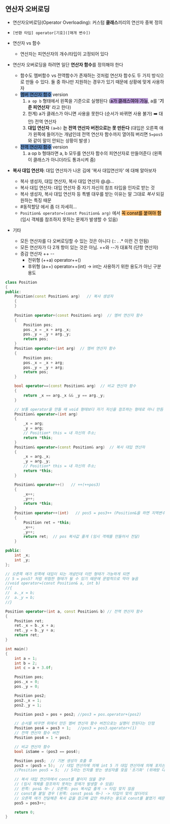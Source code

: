 ## 연산자 오버로딩
- 연산자오버로딩(Operator Overloading): 커스텀 **클래스**끼리의 연산자 중복 정의
- `[반환 타입] operator[기호]([매개 변수])`
- 연산자 vs 함수
	- 연산자는 피연산자의 개수/타입이 고정되어 있다
- 연산자 오버로딩을 하려면 일단 **연산자 함수**를 정의해야 한다
	- 함수도 멤버함수 vs 전역함수가 존재하는 것처럼 연산자 함수도 두 가지 방식으로 만들 수 있다. 둘 중 하나만 지원하는 경우가 있기 때문에 상황에 맞게 사용하자
	- <mark style="background: #0E4F9FA6;">멤버 연산자 함수</mark> version
		1. `a op b` 형태에서 왼쪽을 기준으로 실행된다 (<mark style="background: #824CB496;">a가 클래스여야 가능</mark>, a를 '**기준 피연산자**' 라고 한다)
		2. 한계) a가 클래스가 아니면 사용을 못한다 (순서가 바뀌면 사용 불가)  ➡️  대안) 전역 연산자
		3. **대입 연산자** `(a=b)`  **는 전역 연산자 버전으로는 못 만든다** (대입은 오른쪽 애가 왼쪽에 들어가는 개념인데 전역 연산자 함수까지 열어줘 버리면 `5=pos5` 와 같이 말이 안되는 상황이 발생 )
	- <mark style="background: #0E4F9FA6;">전역 연산자 함수</mark> version
		1. a op b 형태라면 a, b 모두를 연산자 함수의 피연산자로 만들어준다 (왼쪽이 클래스가 아니더라도 통과시켜 줌)

- **복사 대입 연산자**: 대입 연산자가 나온 김에 '복사 대입연산자' 에 대해 알아보자
	- 복사 생성자, 대입 연산자, 복사 대입 연산자 @.@...
	- 복사 대입 연산자: 대입 연산자 중 자기 자신의 참조 타입을 인자로 받는 것
	- 복사 생성자, 복사 대입 연산자 등 특별 대우를 받는 이유는 말 그대로 _복사_ 되길 원하는 특징 때문
	- #동적할당 에서 좀 더 자세히...
	- `Position& operator=(const Position& arg)` 에서 <mark style="background: #FFAB45CF;">꼭 const를 붙여야 함</mark> (임시 객체를 참조하지 못하는 문제가 발생할 수 있음)
- 기타
	- 모든 연산자를 다 오버로딩할 수 있는 것은 아니다 (::  .  .* 이런 건 안됨)
	- 모든 연산자가 다 2개 항이 있는 것은 아님. ++와 --가 대표적 (단항 연산자)
	- 증감 연산자 ++ --
		- 전위형 (++a) operator++()
		- 후위형 (a++) operator++(int) -> int는 사용하기 위한 용도가 아닌 구분 용도
	
```cpp
class Position
{
public:
	Position(const Position& arg)   // 복사 생성자
	{
	}
	
	Position operator+(const Position& arg)  // 멤버 연산자 함수 
	{
		Position pos;
		pos._x = _x + arg._x;
		pos._y = _y + arg._y;
		return pos;
	}
	Position operator+(int arg)  // 멤버 연산자 함수
	{
		Position pos;
		pos._x = _x + arg;
		pos._y = _y + arg;
		return pos;
	}

	bool operator==(const Position& arg)  // 비교 연산자 함수
	{
		return _x == arg._x && _y == arg._y;
	}

	// 보통 operator을 만들 때 void 형태보다 자기 자신을 참조하는 형태로 마니 만듬
	Position& operator=(int arg)
	{
		_x = arg;
		_y = arg;
		// Position* this = 내 자신의 주소;
		return *this;
	}
	Position& operator=(const Position& arg)  // 복사 대입 연산자
	{
		_x = arg._x;
		_y = arg._y;
		// Position* this = 내 자신의 주소;
		return *this;
	}

	Position& operator++()   // ++(++pos3)
	{
		_x++;
		_y++;
		return *this;
	}
	Position operator++(int)   // pos5 = pos3++ (Position&을 하면 지역변수이기 때문에 큰일)
	{
		Position ret = *this;
		_x++;
		_y++;
		return ret;  // pos 복사값 줄게 (임시 객체를 만들어서 전달)
	}

public:
	int _x;
	int _y;
};

// 오른쪽 애가 왼쪽에 대입이 되는 개념인데 이런 형태가 가능하게 되면
// 5 = pos5? 처럼 위험한 형태가 될 수 있기 때문에 문법적으로 막아 놓음
//void operator=(const Position& a, int b)
//{
//	a._x = b;
//	a._y = b;
//}

Position operator+(int a, const Position& b) // 전역 연산자 함수
{
	Position ret;
	ret._x = b._x + a;
	ret._y = b._y + a;
	return ret;
}

int main()
{
	int a = 1;
	int b = 2;
	int c = a + 3.0f;

	Position pos;
	pos._x = 0;
	pos._y = 0;

	Position pos2;
	pos2._x = 1;
	pos2._y = 1;

	Position pos3 = pos + pos2; //pos3 = pos.operator+(pos2)

	// 순서를 바꾸면 위에서 만든 멤버 연산자 함수 버전으로는 실행이 안된다는 단점
	Position pos4 = pos3 + 1;	//pos3 = pos3.operator+(1)
	// 전역 연산자 함수 버전
	Position pos4 = 1 + pos3;

	// 비교 연산자 함수
	bool isSame = (pos3 == pos4);

	Position pos5;	// 기본 생성자 호출 후 
	pos3 = (pos5 = 5);  // 대입 연산자에 의해 int 5 가 대입 연산자에 의해 포지션에 '대입'
	//Position pos5 = 5;  // 5라는 인자를 받는 생성자를 찾음 '초기화' (위에랑 다른거니 주의🔥)

	// 복사 대입 연산자에서 const를 붙이지 않을 경우 
	// (임시 객체를 참조하지 못하는 문제가 발생할 수 있음)
	// 왼쪽: pos& 줘~ / 오른쪽: pos 복사값 줄게 -> 타입 맞지 않음
	// const를 붙일 경우 (왼쪽: const pos& 줘~) -> 타입이 맞지 않더라도 
	// 오른쪽 애가 전달해준 복사 값을 참고해 값만 꺼내주는 용도로 const를 붙였기 때문
	pos5 = pos3++;

	return 0;
}
```